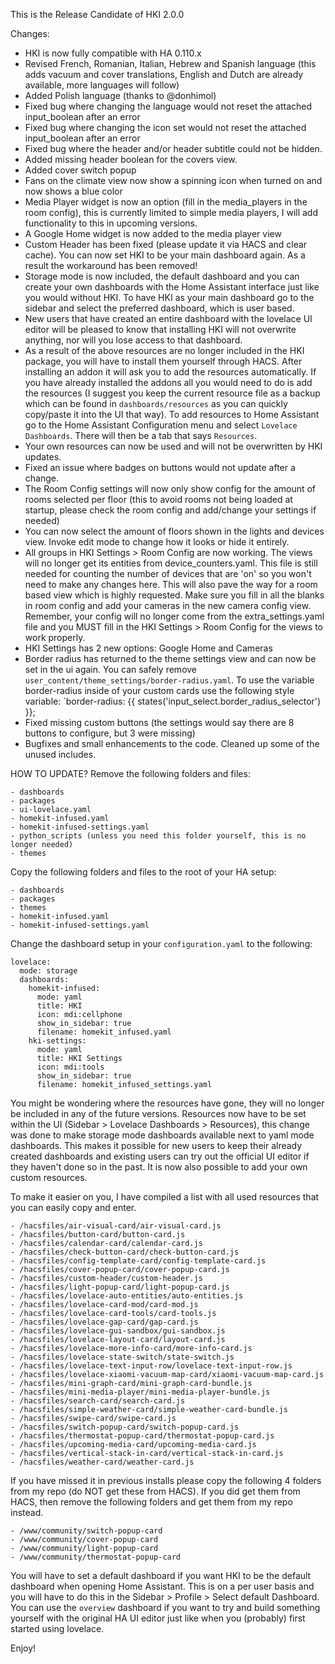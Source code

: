This is the Release Candidate of HKI 2.0.0

Changes:
- HKI is now fully compatible with HA 0.110.x
- Revised French, Romanian, Italian, Hebrew and Spanish language (this adds vacuum and cover translations, English and Dutch are already available, more languages will follow)
- Added Polish language (thanks to @donhimol)
- Fixed bug where changing the language would not reset the attached input_boolean after an error
- Fixed bug where changing the icon set would not reset the attached input_boolean after an error
- Fixed bug where the header and/or header subtitle could not be hidden.
- Added missing header boolean for the covers view.
- Added cover switch popup
- Fans on the climate view now show a spinning icon when turned on and now shows a blue color
- Media Player widget is now an option (fill in the media_players in the room config), this is currently limited to simple media players, I will add functionality to this in upcoming versions.
- A Google Home widget is now added to the media player view
- Custom Header has been fixed (please update it via HACS and clear cache). You can now set HKI to be your main dashboard again. As a result the workaround has been removed!
- Storage mode is now included, the default dashboard and you can create your own dashboards with the Home Assistant interface just like you would without HKI. To have HKI as your main dashboard go to the sidebar and select the preferred dashboard, which is user based.
- New users that have created an entire dashboard with the lovelace UI editor will be pleased to know that installing HKI will not overwrite anything, nor will you lose access to that dashboard.
- As a result of the above resources are no longer included in the HKI package, you will have to install them yourself through HACS. After installing an addon it will ask you to add the resources automatically. If you have already installed the addons all you would need to do is add the resources (I suggest you keep the current resource file as a backup which can be found in `dashboards/resources` as you can quickly copy/paste it into the UI that way). To add resources to Home Assistant go to the Home Assistant Configuration menu and select `Lovelace Dashboards`. There will then be a tab that says `Resources`.
- Your own resources can now be used and will not be overwritten by HKI updates.
- Fixed an issue where badges on buttons would not update after a change.
- The Room Config settings will now only show config for the amount of rooms selected per floor (this to avoid rooms not being loaded at startup, please check the room config and add/change your settings if needed)
- You can now select the amount of floors shown in the lights and devices view. Invoke edit mode to change how it looks or hide it entirely.
- All groups in HKI Settings > Room Config are now working. The views will no longer get its entities from device_counters.yaml. This file is still needed for counting the number of devices that are 'on' so you won't need to make any changes here. This will also pave the way for a room based view which is highly requested. Make sure you fill in all the blanks in room config and add your cameras in the new camera config view. Remember, your config will no longer come from the extra_settings.yaml file and you MUST fill in the HKI Settings > Room Config for the views to work properly.
- HKI Settings has 2 new options: Google Home and Cameras
- Border radius has returned to the theme settings view and can now be set in the ui again. You can safely remove `user_content/theme_settings/border-radius.yaml`. To use the variable border-radius inside of your custom cards use the following style variable: `border-radius: {{ states('input_select.border_radius_selector') }};
- Fixed missing custom buttons (the settings would say there are 8 buttons to configure, but 3 were missing)
- Bugfixes and small enhancements to the code. Cleaned up some of the unused includes.


HOW TO UPDATE?
Remove the following folders and files:
```
- dashboards
- packages
- ui-lovelace.yaml
- homekit-infused.yaml
- homekit-infused-settings.yaml
- python_scripts (unless you need this folder yourself, this is no longer needed)
- themes
```

Copy the following folders and files to the root of your HA setup:
```
- dashboards
- packages
- themes
- homekit-infused.yaml
- homekit-infused-settings.yaml
```

Change the dashboard setup in your `configuration.yaml` to the following:
```
lovelace:
  mode: storage
  dashboards:
    homekit-infused:
      mode: yaml
      title: HKI
      icon: mdi:cellphone
      show_in_sidebar: true
      filename: homekit_infused.yaml
    hki-settings:
      mode: yaml
      title: HKI Settings
      icon: mdi:tools
      show_in_sidebar: true
      filename: homekit_infused_settings.yaml
```
You might be wondering where the resources have gone, they will no longer be included in any of the future versions. Resources now have to be set within the UI (Sidebar > Lovelace Dashboards > Resources), this change was done to make storage mode dashboards available next to yaml mode dashboards. This makes it possible for new users to keep their already created dashboards and existing users can try out the official UI editor if they haven't done so in the past. It is now also possible to add your own custom resources. 

To make it easier on you, I have compiled a list with all used resources that you can easily copy and enter.
```
- /hacsfiles/air-visual-card/air-visual-card.js
- /hacsfiles/button-card/button-card.js
- /hacsfiles/calendar-card/calendar-card.js
- /hacsfiles/check-button-card/check-button-card.js
- /hacsfiles/config-template-card/config-template-card.js
- /hacsfiles/cover-popup-card/cover-popup-card.js
- /hacsfiles/custom-header/custom-header.js
- /hacsfiles/light-popup-card/light-popup-card.js
- /hacsfiles/lovelace-auto-entities/auto-entities.js
- /hacsfiles/lovelace-card-mod/card-mod.js
- /hacsfiles/lovelace-card-tools/card-tools.js
- /hacsfiles/lovelace-gap-card/gap-card.js
- /hacsfiles/lovelace-gui-sandbox/gui-sandbox.js
- /hacsfiles/lovelace-layout-card/layout-card.js
- /hacsfiles/lovelace-more-info-card/more-info-card.js
- /hacsfiles/lovelace-state-switch/state-switch.js
- /hacsfiles/lovelace-text-input-row/lovelace-text-input-row.js
- /hacsfiles/lovelace-xiaomi-vacuum-map-card/xiaomi-vacuum-map-card.js
- /hacsfiles/mini-graph-card/mini-graph-card-bundle.js
- /hacsfiles/mini-media-player/mini-media-player-bundle.js
- /hacsfiles/search-card/search-card.js
- /hacsfiles/simple-weather-card/simple-weather-card-bundle.js
- /hacsfiles/swipe-card/swipe-card.js
- /hacsfiles/switch-popup-card/switch-popup-card.js
- /hacsfiles/thermostat-popup-card/thermostat-popup-card.js
- /hacsfiles/upcoming-media-card/upcoming-media-card.js
- /hacsfiles/vertical-stack-in-card/vertical-stack-in-card.js
- /hacsfiles/weather-card/weather-card.js
```
If you have missed it in previous installs please copy the following 4 folders from my repo (do NOT get these from HACS). If you did get them from HACS, then remove the following folders and get them from my repo instead.
```
- /www/community/switch-popup-card
- /www/community/cover-popup-card
- /www/community/light-popup-card
- /www/community/thermostat-popup-card
```

You will have to set a default dashboard if you want HKI to be the default dashboard when opening Home Assistant. This is on a per user basis and you will have to do this in the Sidebar > Profile > Select default Dashboard. You can use the `overview` dashboard if you want to try and build something yourself with the original HA UI editor just like when you (probably) first started using lovelace.

Enjoy!


